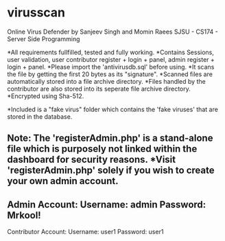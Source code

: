 # virusscan
Online Virus Defender by Sanjeev Singh and Momin Raees
SJSU - CS174 - Server Side Programming

*All requirements fullfilled, tested and fully working.
*Contains Sessions, user validation, user contributor register + login + panel, admin register + login + panel.
*Please import the 'antivirusdb.sql' before using.
*It scans the file by getting the first 20 bytes as its "signature".
*Scanned files are automatically stored into a file archive directory.
*Files handled by the contributor are also stored into its seperate file archive directory.
*Encrypted using Sha-512.

*Included is a "fake virus" folder which contains the 'fake viruses' that are stored in the database.

Note: The 'registerAdmin.php' is a stand-alone file which is purposely not linked within the dashboard for security reasons. 
*Visit 'registerAdmin.php' solely if you wish to create your own admin account.
---------------------------------------
Admin Account:
Username: admin
Password: Mrkool!
--------------------------------------
Contributor Account:
Username: user1
Password: user1

 
